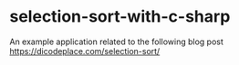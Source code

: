 # selection-sort-with-c-sharp

An example application related to the following blog post https://dicodeplace.com/selection-sort/
